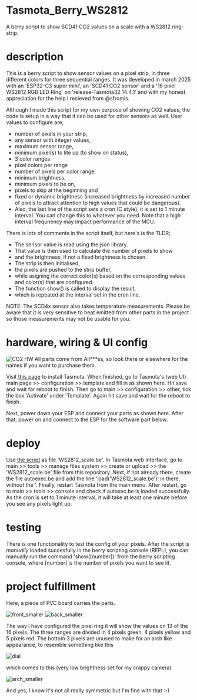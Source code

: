 # Tasmota_Berry_WS2812
A berry script to show SCD41 CO2 values on a scale with a WS2812 ring-strip.

# description
This is a berry script to show sensor values on a pixel strip, in three different colors for three sequential ranges. It was developed in march 2025 with an 'ESP32-C3 super mini', an 'SCD41 CO2 sensor' and a '16 pixel WS2812 RGB LED Ring' on 'release-Tasmota32 14.4.1' and with my honest appreciation for the help I recieved from @sfromis.

Although I made this script for my own purpose of showing CO2 values, the code is setup in a way that it can be used for other sensors as well. User values to configure are;
* number of pixels in your strip,
* any sensor with integer values,
* maximum sensor range,
* minimum pixel(s) to lite up (to show on status),
* 3 color ranges
* pixel colors per range
* number of pixels per color range,
* minimum brightness,
* minimum pixels to be on,
* pixels to skip at the beginning and
* fixed or dynamic brightness (increased brightness by increased number of pixels to attract attention to high values that could be dangerous).
* Also, the last line of the script sets a cron (C style), it is set to 1 minute interval. You can change this to whatever you need. Note that a high interval frequnency may impact performance of the MCU.

There is lots of comments in the script itself, but here's is the TLDR;
* The sensor value is read using the json library.
* That value is then used to calculate the number of pixels to show
* and the brightness, if not a fixed brightness is chosen.
* The strip is then initialised,
* the pixels are pushed to the strip buffer,
* while asigning the correct color(s) based on the corresponding values and color(s) that are configured.
* The function show() is called to display the result,
* which is repeated at the interval set in the cron line.

NOTE: The SCD4x sensor also takes temperature measurements. Please be aware that it is very sensitive to heat emitted from other parts in the project so those measurements may not be usable for you.

# hardware, wiring & UI config
![CO2 HW](https://github.com/user-attachments/assets/389de6d0-f899-42b8-9761-a223aa8f860a)
All parts come from Ali***ss, so look there or elsewhere for the names if you want to purchase them.

Visit [this page](https://tasmota.github.io/install/) to install Tasmota. When finished, go to Tasmota's (web UI) main page >> configuration >> template and fill in as shown here. Hit save and wait for reboot to finish. Then go to main >> configuration >> other, tick the box 'Activate' under 'Template'. Again hit save and wait for the reboot to finish.

Next, power down your ESP and connect your parts as shown here. After that, power on and connect to the ESP for the software part below. 

# deploy
Use [the script](https://github.com/refthoom/Tasmota_berry_ws2812/blob/main/WS2812_scale.be) as file 'WS2812_scale.be'. In Tasmota web interface, go to main >> tools >> manage files system >> create or upload >> the 'WS2812_scale.be' file from this repository. Next, if not already there, create the file autoexec.be and add the line 'load('WS2812_scale.be')' in there, without the '. Finally, restart Tasmota from the main menu. After restart, go to main >> tools >> console and check if autoxec.be is loaded successfully. As the cron is set to 1 minute interval, it will take at least one minute before you see any pixels light up.

# testing
There is one functionality to test the config of your pixels. After the script is *manually* loaded succesfully in the berry scripting console (REPL), you can manually run the command 'show([number])' from the berry scripting console, where [number] is the number of pixels you want to see lit.

# project fulfillment
Here, a piece of PVC board carries the parts.

![front_smaller](https://github.com/user-attachments/assets/a63080fa-fd56-4773-ac3e-f7aece65f87e)
![back_smaller](https://github.com/user-attachments/assets/20205be8-7ac2-4d15-9790-9687afd44001)

The way I have configured the pixel ring it will show the values on 13 of the 16 pixels. The three ranges are divided in 4 pixels green, 4 pixels yellow and 5 pixels red. The bottom 3 pixels are unused to make for an arch like appearance, to resemble something like this

![dial](https://github.com/user-attachments/assets/3ae5f58e-c3ab-448a-8f98-8d0d4b89ea78)

which comes to this (very low brightness set for my crappy camera)

![arch_smaller](https://github.com/user-attachments/assets/57104d53-ef5a-4bc0-a8e7-451aab683f03)

And yes, I know it's not all really symmetric but I'm fine with that :-)
